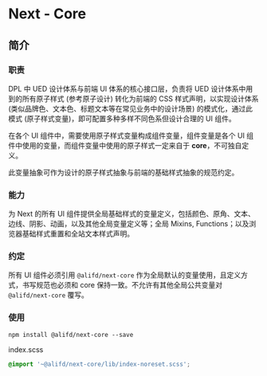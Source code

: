 # Next - Core

## 简介

### 职责

DPL 中 UED 设计体系与前端 UI 体系的核心接口层，负责将 UED 设计体系中用到的所有原子样式 (参考原子设计) 转化为前端的 CSS 样式声明，以实现设计体系 (类似品牌色、文本色、标题文本等在常见业务中的设计场景) 的模式化，通过此模式 (原子样式变量)，即可配置多种多样不同色系但设计合理的 UI 组件。

在各个 UI 组件中，需要使用原子样式变量构成组件变量，组件变量是各个 UI 组件中使用的变量，而组件变量中使用的原子样式一定来自于 **core**，不可独自定义。

此变量抽象可作为设计的原子样式抽象与前端的基础样式抽象的规范约定。

### 能力

为 Next 的所有 UI 组件提供全局基础样式的变量定义，包括颜色、原角、文本、边线、阴影、动画，以及其他全局变量定义等；全局 Mixins, Functions；以及浏览器基础样式重置和全站文本样式声明。

### 约定

所有 UI 组件必须引用 `@alifd/next-core` 作为全局默认的变量使用，且定义方式，书写规范也必须和 core 保持一致。不允许有其他全局公共变量对 `@alifd/next-core` 覆写。

### 使用

```
npm install @alifd/next-core --save
```

index.scss

```scss
@import '~@alifd/next-core/lib/index-noreset.scss';
```
